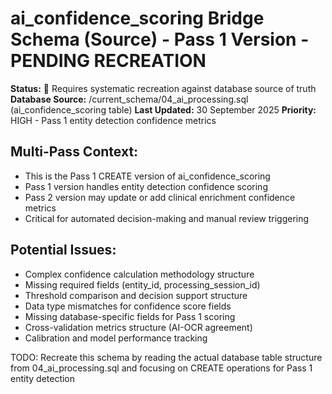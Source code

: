 # ai_confidence_scoring Bridge Schema (Source) - Pass 1 Version - PENDING RECREATION

**Status:** 🚧 Requires systematic recreation against database source of truth
**Database Source:** /current_schema/04_ai_processing.sql (ai_confidence_scoring table)
**Last Updated:** 30 September 2025
**Priority:** HIGH - Pass 1 entity detection confidence metrics

## Multi-Pass Context:
- This is the Pass 1 CREATE version of ai_confidence_scoring
- Pass 1 version handles entity detection confidence scoring
- Pass 2 version may update or add clinical enrichment confidence metrics
- Critical for automated decision-making and manual review triggering

## Potential Issues:
- Complex confidence calculation methodology structure
- Missing required fields (entity_id, processing_session_id)
- Threshold comparison and decision support structure
- Data type mismatches for confidence score fields
- Missing database-specific fields for Pass 1 scoring
- Cross-validation metrics structure (AI-OCR agreement)
- Calibration and model performance tracking

TODO: Recreate this schema by reading the actual database table structure from 04_ai_processing.sql and focusing on CREATE operations for Pass 1 entity detection